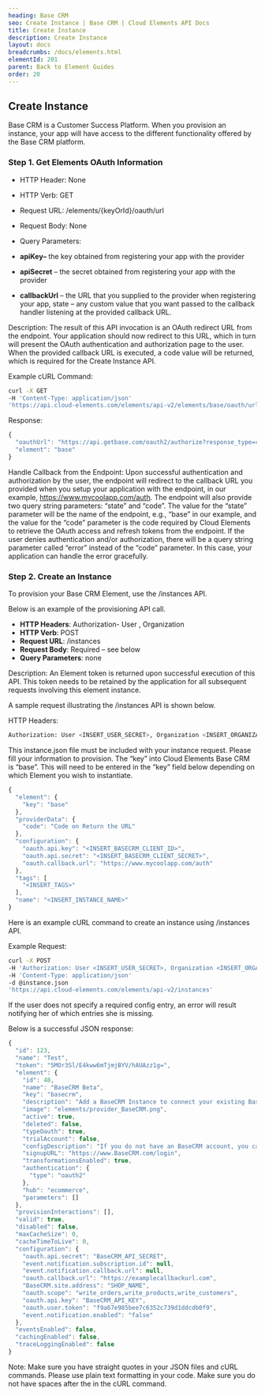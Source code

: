 ```yaml
---
heading: Base CRM
seo: Create Instance | Base CRM | Cloud Elements API Docs
title: Create Instance
description: Create Instance
layout: docs
breadcrumbs: /docs/elements.html
elementId: 201
parent: Back to Element Guides
order: 20
---
```


## Create Instance

Base CRM is a Customer Success Platform. When you provision an instance, your app will have access to the different functionality offered by the Base CRM platform.

### Step 1. Get Elements OAuth Information

* HTTP Header: None
* HTTP Verb: GET
* Request URL: /elements/{keyOrId}/oauth/url
* Request Body: None
* Query Parameters:

* __apiKey–__ the key obtained from registering your app with the provider
* __apiSecret__ – the secret obtained from registering your app with the provider
* __callbackUrl__ – the URL that you supplied to the provider when registering your app, state – any custom value that you want passed to the callback handler listening at the provided callback URL.

Description: The result of this API invocation is an OAuth redirect URL from the endpoint. Your application should now redirect to this URL, which in turn will present the OAuth authentication and authorization page to the user. When the provided callback URL is executed, a code value will be returned, which is required for the Create Instance API.

Example cURL Command:

```bash
curl -X GET
-H 'Content-Type: application/json'
'https://api.cloud-elements.com/elements/api-v2/elements/base/oauth/url?apiKey=fake_Base CRM_api_key&apiSecret=fake_Base CRM_api_secret&callbackUrl=https://www.mycoolapp.com/auth&state=base'
```

Response:

```javascript
{
  "oauthUrl": "https://api.getbase.com/oauth2/authorize?response_type=code&client_id=insert_basecrm_client_id0&redirect_uri=https://www.mycoolapp.com/auth&state=base",
  "element": "base"
}
```

Handle Callback from the Endpoint:
Upon successful authentication and authorization by the user, the endpoint will redirect to the callback URL you provided when you setup your application with the endpoint, in our example, https://www.mycoolapp.com/auth. The endpoint will also provide two query string parameters: “state” and “code”. The value for the “state” parameter will be the name of the endpoint, e.g., “base” in our example, and the value for the “code” parameter is the code required by Cloud Elements to retrieve the OAuth access and refresh tokens from the endpoint. If the user denies authentication and/or authorization, there will be a query string parameter called “error” instead of the “code” parameter. In this case, your application can handle the error gracefully.

### Step 2. Create an Instance

To provision your Base CRM Element, use the /instances API.

Below is an example of the provisioning API call.

* __HTTP Headers__: Authorization- User <user secret>, Organization <organization secret>
* __HTTP Verb__: POST
* __Request URL__: /instances
* __Request Body__: Required – see below
* __Query Parameters__: none

Description: An Element token is returned upon successful execution of this API. This token needs to be retained by the application for all subsequent requests involving this element instance.

A sample request illustrating the /instances API is shown below.

HTTP Headers:

```bash
Authorization: User <INSERT_USER_SECRET>, Organization <INSERT_ORGANIZATION_SECRET>

```
This instance.json file must be included with your instance request.  Please fill your information to provision.  The “key” into Cloud Elements Base CRM is “base”.  This will need to be entered in the “key” field below depending on which Element you wish to instantiate.

```javascript
{
  "element": {
    "key": "base"
  },
  "providerData": {
    "code": "Code on Return the URL"
  },
  "configuration": {
    "oauth.api.key": "<INSERT_BASECRM_CLIENT_ID>",
    "oauth.api.secret": "<INSERT_BASECRM_CLIENT_SECRET>",
    "oauth.callback.url": "https://www.mycoolapp.com/auth"
  },
  "tags": [
    "<INSERT_TAGS>"
  ],
  "name": "<INSERT_INSTANCE_NAME>"
}
```

Here is an example cURL command to create an instance using /instances API.

Example Request:

```bash
curl -X POST
-H 'Authorization: User <INSERT_USER_SECRET>, Organization <INSERT_ORGANIZATION_SECRET>'
-H 'Content-Type: application/json'
-d @instance.json
'https://api.cloud-elements.com/elements/api-v2/instances'
```

If the user does not specify a required config entry, an error will result notifying her of which entries she is missing.

Below is a successful JSON response:

```javascript
{
  "id": 123,
  "name": "Test",
  "token": "5MOr3Sl/E4kww6mTjmjBYV/hAUAzz1g=",
  "element": {
    "id": 48,
    "name": "BaseCRM Beta",
    "key": "basecrm",
    "description": "Add a BaseCRM Instance to connect your existing BaseCRM account to the eCommerce Hub, allowing you to manage orders and products across multiple eCommerce Elements. You will need your BaseCRM account information to add an instance.",
    "image": "elements/provider_BaseCRM.png",
    "active": true,
    "deleted": false,
    "typeOauth": true,
    "trialAccount": false,
    "configDescription": "If you do not have an BaseCRM account, you can create one at https://www.BaseCRM.com/login",
    "signupURL": "https://www.BaseCRM.com/login",
    "transformationsEnabled": true,
    "authentication": {
      "type": "oauth2"
    },
    "hub": "ecommerce",
    "parameters": []
  },
  "provisionInteractions": [],
  "valid": true,
  "disabled": false,
  "maxCacheSize": 0,
  "cacheTimeToLive": 0,
  "configuration": {
    "oauth.api.secret": "BaseCRM_API_SECRET",
    "event.notification.subscription.id": null,
    "event.notification.callback.url": null,
    "oauth.callback.url": "https://examplecallbackurl.com",
    "BaseCRM.site.address": "SHOP_NAME",
    "oauth.scope": "write_orders,write_products,write_customers",
    "oauth.api.key": "BaseCRM_API_KEY",
    "oauth.user.token": "f9a67e985bee7c6352c739d1ddcdb0f9",
    "event.notification.enabled": "false"
  },
  "eventsEnabled": false,
  "cachingEnabled": false,
  "traceLoggingEnabled": false
}
```

Note:  Make sure you have straight quotes in your JSON files and cURL commands.  Please use plain text formatting in your code.  Make sure you do not have spaces after the in the cURL command.

